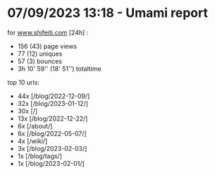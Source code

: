 # 07/09/2023 13:18 - Umami report
for www.shifeiti.com [24h] :

 - 156 (43) page views
 - 77 (12) uniques
 - 57 (3) bounces
 - 3h 10' 59'' (18' 51'') totaltime


top 10 urls:
 - 44x [/blog/2022-12-09/]
 - 32x [/blog/2023-01-12/]
 - 30x [/]
 - 13x [/blog/2022-12-22/]
 - 6x [/about/]
 - 6x [/blog/2022-05-07/]
 - 4x [/wiki/]
 - 3x [/blog/2023-02-03/]
 - 1x [/blog/tags/]
 - 1x [/blog/2023-02-01/]


